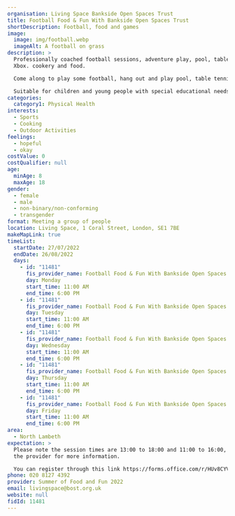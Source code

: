 ```yaml
---
organisation: Living Space Bankside Open Spaces Trust
title: Football Food & Fun With Bankside Open Spaces Trust
shortDescription: Football, food and games
image:
  image: img/football.webp
  imageAlt: A football on grass
description: >
  Professionally coached football sessions, adventure play, pool, table tennis,
  Xbox. cookery and food.

  Come along to play some football, hang out and play pool, table tennis, help prepare lunch, learn nutrition or enjoy the adventure playground.

  Suitable for children and young people with special educational needs and disabilities
categories:
  category1: Physical Health
interests:
  - Sports
  - Cooking
  - Outdoor Activities
feelings:
  - hopeful
  - okay
costValue: 0
costQualifier: null
age:
  minAge: 8
  maxAge: 18
gender:
  - female
  - male
  - non-binary/non-conforming
  - transgender
format: Meeting a group of people
location: Living Space, 1 Coral Street, London, SE1 7BE
makeMapLink: true
timeList:
  startDate: 27/07/2022
  endDate: 26/08/2022
  days:
    - id: "11481"
      fis_provider_name: Football Food & Fun With Bankside Open Spaces Trust
      day: Monday
      start_time: 11:00 AM
      end_time: 6:00 PM
    - id: "11481"
      fis_provider_name: Football Food & Fun With Bankside Open Spaces Trust
      day: Tuesday
      start_time: 11:00 AM
      end_time: 6:00 PM
    - id: "11481"
      fis_provider_name: Football Food & Fun With Bankside Open Spaces Trust
      day: Wednesday
      start_time: 11:00 AM
      end_time: 6:00 PM
    - id: "11481"
      fis_provider_name: Football Food & Fun With Bankside Open Spaces Trust
      day: Thursday
      start_time: 11:00 AM
      end_time: 6:00 PM
    - id: "11481"
      fis_provider_name: Football Food & Fun With Bankside Open Spaces Trust
      day: Friday
      start_time: 11:00 AM
      end_time: 6:00 PM
area:
  - North Lambeth
expectation: >
  Please note the session times are 13:00 to 18:00 and 11:00 to 16:00, contact
  the provider for more information. 

  You can register through this link https://forms.office.com/r/HUv8CYVU00
phone: 020 8127 4392
provider: Summer of Food and Fun 2022
email: livingspace@bost.org.uk
website: null
fidId: 11481
---
```

